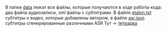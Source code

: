 В папке [data](https://github.com/ssakk/avtobreya/tree/main/4_year/hw2/data) лежат все файлы, которые получаются в ходе работы кода: два файла аудиозаписи, xml файлы с субтитрами.
В файле [etalon.txt](https://github.com/ssakk/avtobreya/blob/main/4_year/hw2/etalon.txt) субтитры к видео, которые добавлены автором, в файле [asr.json](https://github.com/ssakk/avtobreya/blob/main/4_year/hw2/asr.json) субтитры сгенерированные различными ASR
Тут -> [тетрадка](https://github.com/ssakk/avtobreya/blob/main/4_year/hw2/Autobreya2.ipynb)
